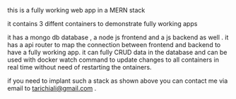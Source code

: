this is a fully working web app in a MERN stack 

it contains 3 diffent containers to demonstrate fully working apps 

it has a mongo db database , a node js frontend and a js backend as well . it has a api router to map the connection between frontend and backend to have a fully working app.
it can fully CRUD data in the database and can be used with docker watch command to update changes to all containers in real time without need of restarting the ontainers. 

if you need to implant such a stack as shown above you can contact me via email to tarichiali@gmail.com . 
